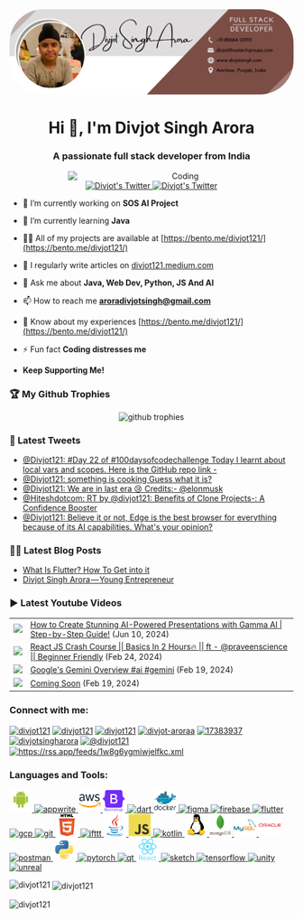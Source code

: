 <div align="center">
<img src="./Divjot Singh Arora.png" style="border-radius: 60px;">
<h1 align="center">Hi 👋, I'm Divjot Singh Arora</h1>
<h3 align="center">A passionate full stack developer from India</h3>
<img align="right" alt="Coding" width="400" src="https://cdn.dribbble.com/users/1162077/screenshots/3848914/programmer.gif">
</div>
  
<p align="center"> 
     <a href="http://twitter.com/divjot121">
    <img src="https://img.shields.io/badge/follow-%40divjot121%20250+-1DA1F2?label=Twitter&logo=twitter&style=for-the-badge&color=1A8CD8" alt="Divjot's Twitter"/>
  </a>
    <a href="http://github.com/divjot121">
     <img src="https://img.shields.io/badge/%203250+-1DA1F2?label=Profile Views&logo=profile&style=for-the-badge&color=1A8CD8" alt="Divjot's Twitter"/>
    </a>
</p>
    



- 🔭 I’m currently working on **SOS AI Project**

- 🌱 I’m currently learning **Java**

- 👨‍💻 All of my projects are available at [https://bento.me/divjot121/](https://bento.me/divjot121/)

- 📝 I regularly write articles on [divjot121.medium.com](divjot121.medium.com)

- 💬 Ask me about **Java, Web Dev, Python, JS And AI**

- 📫 How to reach me **aroradivjotsingh@gmail.com**

- 📄 Know about my experiences [https://bento.me/divjot121/](https://bento.me/divjot121/)

- ⚡ Fun fact **Coding distresses me**

- **Keep Supporting Me!**

### 🏆 My Github Trophies
<div align="center">
  <img src="https://github-trophies.vercel.app/?username=divjot121&column=6&margin-w=15&margin-h=15" alt="github trophies"/>
</div>

### 📱 Latest Tweets
<!-- TWITTER:START -->
- [@Divjot121: #Day 22 of #100daysofcodechallenge Today I learnt about local vars and scopes. Here is the GitHub repo link -](https://twitter.com/Divjot121/status/1820974947973644707)
- [@Divjot121: something is cooking Guess what it is?](https://twitter.com/Divjot121/status/1820824515846238610)
- [@Divjot121: We are in last era 😢 Credits:- @elonmusk](https://twitter.com/Divjot121/status/1820774635371167957)
- [@Hiteshdotcom: RT by @divjot121: Benefits of Clone Projects-: A Confidence Booster](https://twitter.com/Hiteshdotcom/status/1820770576543216068)
- [@Divjot121: Believe it or not, Edge is the best browser for everything because of its AI capabilities. What&#39;s your opinion?](https://twitter.com/Divjot121/status/1820769225943740560)
<!-- TWITTER:END -->

### 👨‍💻 Latest Blog Posts
<!-- BLOG-POST-LIST:START -->
- [What Is Flutter? How To Get into it](https://divjot121.medium.com/what-is-flutter-how-to-get-into-it-343cc8232a93?source=rss-b54bcf2ee12c------2)
- [Divjot Singh Arora — Young Entrepreneur](https://divjot121.medium.com/divjot-singh-arora-young-entrepreneur-b0c79a8f1c06?source=rss-b54bcf2ee12c------2)
<!-- BLOG-POST-LIST:END -->

### ▶️ Latest Youtube Videos
<table>
<!-- YOUTUBE-VIDEOS-LIST:START --><tr><td><a href="https://www.youtube.com/watch?v=QlVxH9YJ7wc"><img width="140px" src="https://i.ytimg.com/vi/QlVxH9YJ7wc/mqdefault.jpg"></a></td>
<td><a href="https://www.youtube.com/watch?v=QlVxH9YJ7wc">How to Create Stunning AI-Powered Presentations with Gamma AI | Step-by-Step Guide!</a> (Jun 10, 2024)<br/></td></tr>
<tr><td><a href="https://www.youtube.com/watch?v=3nh-D4MJqo0"><img width="140px" src="https://i.ytimg.com/vi/3nh-D4MJqo0/mqdefault.jpg"></a></td>
<td><a href="https://www.youtube.com/watch?v=3nh-D4MJqo0">React JS Crash Course || Basics In 2 Hours🔥 || ft - @praveenscience || Beginner Friendly</a> (Feb 24, 2024)<br/></td></tr>
<tr><td><a href="https://www.youtube.com/watch?v=qfqFO66BH4w"><img width="140px" src="https://i.ytimg.com/vi/qfqFO66BH4w/mqdefault.jpg"></a></td>
<td><a href="https://www.youtube.com/watch?v=qfqFO66BH4w">Google&#39;s Gemini  Overview #ai #gemini</a> (Feb 19, 2024)<br/></td></tr>
<tr><td><a href="https://www.youtube.com/watch?v=mYBkYk4NDRM"><img width="140px" src="https://i.ytimg.com/vi/mYBkYk4NDRM/mqdefault.jpg"></a></td>
<td><a href="https://www.youtube.com/watch?v=mYBkYk4NDRM">Coming Soon</a> (Feb 19, 2024)<br/></td></tr>
<!-- YOUTUBE-VIDEOS-LIST:END -->
</table>

<h3 align="left">Connect with me:</h3>
<p align="left">
<a href="https://codepen.io/divjot121" target="blank"><img align="center" src="https://raw.githubusercontent.com/rahuldkjain/github-profile-readme-generator/master/src/images/icons/Social/codepen.svg" alt="divjot121" height="30" width="40" /></a>
<a href="https://dev.to/divjot121" target="blank"><img align="center" src="https://raw.githubusercontent.com/rahuldkjain/github-profile-readme-generator/master/src/images/icons/Social/devto.svg" alt="divjot121" height="30" width="40" /></a>
<a href="https://twitter.com/divjot121" target="blank"><img align="center" src="https://raw.githubusercontent.com/rahuldkjain/github-profile-readme-generator/master/src/images/icons/Social/twitter.svg" alt="divjot121" height="30" width="40" /></a>
<a href="https://linkedin.com/in/divjot-aroraa" target="blank"><img align="center" src="https://raw.githubusercontent.com/rahuldkjain/github-profile-readme-generator/master/src/images/icons/Social/linked-in-alt.svg" alt="divjot-aroraa" height="30" width="40" /></a>
<a href="https://stackoverflow.com/users/17383937" target="blank"><img align="center" src="https://raw.githubusercontent.com/rahuldkjain/github-profile-readme-generator/master/src/images/icons/Social/stack-overflow.svg" alt="17383937" height="30" width="40" /></a>
<a href="https://instagram.com/divjotsingharora" target="blank"><img align="center" src="https://raw.githubusercontent.com/rahuldkjain/github-profile-readme-generator/master/src/images/icons/Social/instagram.svg" alt="divjotsingharora" height="30" width="40" /></a>
<a href="https://medium.com/@divjot121" target="blank"><img align="center" src="https://raw.githubusercontent.com/rahuldkjain/github-profile-readme-generator/master/src/images/icons/Social/medium.svg" alt="@divjot121" height="30" width="40" /></a>
<a href="/https://rss.app/feeds/1w8g6ygmiwjelfkc.xml" target="blank"><img align="center" src="https://raw.githubusercontent.com/rahuldkjain/github-profile-readme-generator/master/src/images/icons/Social/rss.svg" alt="https://rss.app/feeds/1w8g6ygmiwjelfkc.xml" height="30" width="40" /></a>
</p>

<h3 align="left">Languages and Tools:</h3>
<p align="left"> <a href="https://developer.android.com" target="_blank" rel="noreferrer"> <img src="https://raw.githubusercontent.com/devicons/devicon/master/icons/android/android-original-wordmark.svg" alt="android" width="40" height="40"/> </a> <a href="https://appwrite.io" target="_blank" rel="noreferrer"> <img src="https://www.vectorlogo.zone/logos/appwriteio/appwriteio-icon.svg" alt="appwrite" width="40" height="40"/> </a> <a href="https://aws.amazon.com" target="_blank" rel="noreferrer"> <img src="https://raw.githubusercontent.com/devicons/devicon/master/icons/amazonwebservices/amazonwebservices-original-wordmark.svg" alt="aws" width="40" height="40"/> </a> <a href="https://getbootstrap.com" target="_blank" rel="noreferrer"> <img src="https://raw.githubusercontent.com/devicons/devicon/master/icons/bootstrap/bootstrap-plain-wordmark.svg" alt="bootstrap" width="40" height="40"/> </a> <a href="https://dart.dev" target="_blank" rel="noreferrer"> <img src="https://www.vectorlogo.zone/logos/dartlang/dartlang-icon.svg" alt="dart" width="40" height="40"/> </a> <a href="https://www.docker.com/" target="_blank" rel="noreferrer"> <img src="https://raw.githubusercontent.com/devicons/devicon/master/icons/docker/docker-original-wordmark.svg" alt="docker" width="40" height="40"/> </a> <a href="https://www.figma.com/" target="_blank" rel="noreferrer"> <img src="https://www.vectorlogo.zone/logos/figma/figma-icon.svg" alt="figma" width="40" height="40"/> </a> <a href="https://firebase.google.com/" target="_blank" rel="noreferrer"> <img src="https://www.vectorlogo.zone/logos/firebase/firebase-icon.svg" alt="firebase" width="40" height="40"/> </a> <a href="https://flutter.dev" target="_blank" rel="noreferrer"> <img src="https://www.vectorlogo.zone/logos/flutterio/flutterio-icon.svg" alt="flutter" width="40" height="40"/> </a> <a href="https://cloud.google.com" target="_blank" rel="noreferrer"> <img src="https://www.vectorlogo.zone/logos/google_cloud/google_cloud-icon.svg" alt="gcp" width="40" height="40"/> </a> <a href="https://git-scm.com/" target="_blank" rel="noreferrer"> <img src="https://www.vectorlogo.zone/logos/git-scm/git-scm-icon.svg" alt="git" width="40" height="40"/> </a> <a href="https://www.w3.org/html/" target="_blank" rel="noreferrer"> <img src="https://raw.githubusercontent.com/devicons/devicon/master/icons/html5/html5-original-wordmark.svg" alt="html5" width="40" height="40"/> </a> <a href="https://ifttt.com/" target="_blank" rel="noreferrer"> <img src="https://www.vectorlogo.zone/logos/ifttt/ifttt-ar21.svg" alt="ifttt" width="40" height="40"/> </a> <a href="https://www.java.com" target="_blank" rel="noreferrer"> <img src="https://raw.githubusercontent.com/devicons/devicon/master/icons/java/java-original.svg" alt="java" width="40" height="40"/> </a> <a href="https://developer.mozilla.org/en-US/docs/Web/JavaScript" target="_blank" rel="noreferrer"> <img src="https://raw.githubusercontent.com/devicons/devicon/master/icons/javascript/javascript-original.svg" alt="javascript" width="40" height="40"/> </a> <a href="https://kotlinlang.org" target="_blank" rel="noreferrer"> <img src="https://www.vectorlogo.zone/logos/kotlinlang/kotlinlang-icon.svg" alt="kotlin" width="40" height="40"/> </a> <a href="https://www.linux.org/" target="_blank" rel="noreferrer"> <img src="https://raw.githubusercontent.com/devicons/devicon/master/icons/linux/linux-original.svg" alt="linux" width="40" height="40"/> </a> <a href="https://www.mongodb.com/" target="_blank" rel="noreferrer"> <img src="https://raw.githubusercontent.com/devicons/devicon/master/icons/mongodb/mongodb-original-wordmark.svg" alt="mongodb" width="40" height="40"/> </a> <a href="https://www.mysql.com/" target="_blank" rel="noreferrer"> <img src="https://raw.githubusercontent.com/devicons/devicon/master/icons/mysql/mysql-original-wordmark.svg" alt="mysql" width="40" height="40"/> </a> <a href="https://www.oracle.com/" target="_blank" rel="noreferrer"> <img src="https://raw.githubusercontent.com/devicons/devicon/master/icons/oracle/oracle-original.svg" alt="oracle" width="40" height="40"/> </a> <a href="https://postman.com" target="_blank" rel="noreferrer"> <img src="https://www.vectorlogo.zone/logos/getpostman/getpostman-icon.svg" alt="postman" width="40" height="40"/> </a> <a href="https://www.python.org" target="_blank" rel="noreferrer"> <img src="https://raw.githubusercontent.com/devicons/devicon/master/icons/python/python-original.svg" alt="python" width="40" height="40"/> </a> <a href="https://pytorch.org/" target="_blank" rel="noreferrer"> <img src="https://www.vectorlogo.zone/logos/pytorch/pytorch-icon.svg" alt="pytorch" width="40" height="40"/> </a> <a href="https://www.qt.io/" target="_blank" rel="noreferrer"> <img src="https://upload.wikimedia.org/wikipedia/commons/0/0b/Qt_logo_2016.svg" alt="qt" width="40" height="40"/> </a> <a href="https://reactjs.org/" target="_blank" rel="noreferrer"> <img src="https://raw.githubusercontent.com/devicons/devicon/master/icons/react/react-original-wordmark.svg" alt="react" width="40" height="40"/> </a> <a href="https://www.sketch.com/" target="_blank" rel="noreferrer"> <img src="https://www.vectorlogo.zone/logos/sketchapp/sketchapp-icon.svg" alt="sketch" width="40" height="40"/> </a> <a href="https://www.tensorflow.org" target="_blank" rel="noreferrer"> <img src="https://www.vectorlogo.zone/logos/tensorflow/tensorflow-icon.svg" alt="tensorflow" width="40" height="40"/> </a> <a href="https://unity.com/" target="_blank" rel="noreferrer"> <img src="https://www.vectorlogo.zone/logos/unity3d/unity3d-icon.svg" alt="unity" width="40" height="40"/> </a> <a href="https://unrealengine.com/" target="_blank" rel="noreferrer"> <img src="https://raw.githubusercontent.com/kenangundogan/fontisto/036b7eca71aab1bef8e6a0518f7329f13ed62f6b/icons/svg/brand/unreal-engine.svg" alt="unreal" width="40" height="40"/> </a> </p>

<p><img align="left" src="https://github-readme-stats.vercel.app/api/top-langs?username=divjot121&show_icons=true&locale=en&layout=compact" alt="divjot121" /></p>

<p>&nbsp;<img align="center" src="https://github-readme-stats.vercel.app/api?username=divjot121&show_icons=true&locale=en" alt="divjot121" /></p>

<p><img align="center" src="https://github-readme-streak-stats.herokuapp.com/?user=divjot121&" alt="divjot121" /></p>

